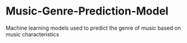 # Music-Genre-Prediction-Model
Machine learning models used to predict the genre of music based on music characteristics
